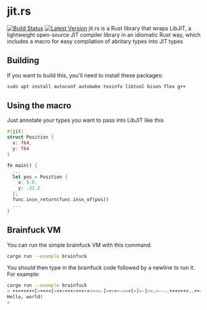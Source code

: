 jit.rs
======
[![Build Status](https://travis-ci.org/TomBebbington/jit.rs.svg?branch=master)](https://travis-ci.org/TomBebbington/jit.rs)
[![Latest Version](https://img.shields.io/crates/v/jit.svg)](https://crates.io/crates/jit)
jit.rs is a Rust library that wraps LibJIT, a lightweight open-source JIT
compiler library in an idiomatic Rust way, which includes a macro for easy
compilation of abritary types into JIT types

Building
--------
If you want to build this, you'll need to install these packages:
``` bash
sudo apt install autoconf automake texinfo libtool bison flex g++

```

Using the macro
---------------
Just annotate your types you want to pass into LibJIT like this
``` rust
#[jit]
struct Position {
  x: f64,
  y: f64
}

fn main() {
  ...
  let pos = Position {
    x: 5.0,
    y: -32.2
  };
  func.insn_return(func.insn_of(pos))
  ...
}
```

Brainfuck VM
------------
You can run the simple brainfuck VM with this command:
``` bash
cargo run --example brainfuck
```
You should then type in the brainfuck code followed by a newline to run it. For example:
``` bash
cargo run --example brainfuck
> ++++++++[>++++[>++>+++>+++>+<<<<-]>+>+>->>+[<]<-]>>.>---.+++++++..+++.>>.<-.<.+++.------.--------.>>+.>++.
Hello, world!
>
```

